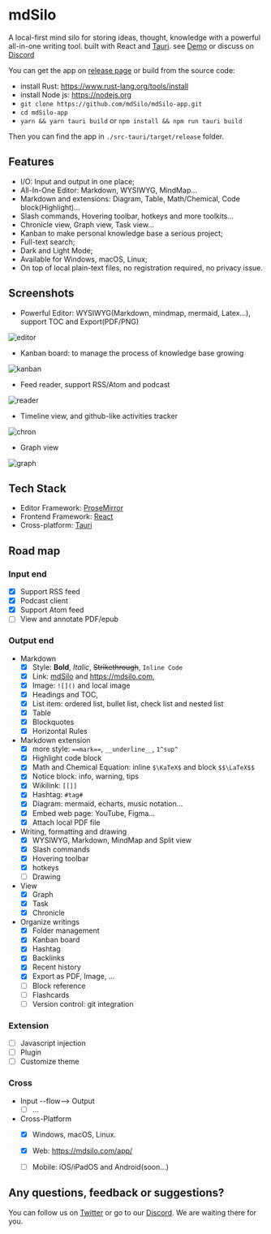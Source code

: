 
# mdSilo

A local-first mind silo for storing ideas, thought, knowledge with a powerful all-in-one writing tool. built with React and [Tauri](https://github.com/tauri-apps). see [Demo](https://mdsilo.com/app/demo) or discuss on [Discord](https://discord.gg/EXYSEHRTFt)  

You can get the app on [release page](https://github.com/mdSilo/mdSilo-app/releases) or build from the source code: 

- install Rust: https://www.rust-lang.org/tools/install 
- install Node js: https://nodejs.org
- `git clone https://github.com/mdSilo/mdSilo-app.git`
- `cd mdSilo-app`
- `yarn && yarn tauri build` or `npm install && npm run tauri build` 

Then you can find the app in `./src-tauri/target/release` folder.

## Features

- I/O: Input and output in one place;    
- All-In-One Editor: Markdown, WYSIWYG, MindMap... 
- Markdown and extensions: Diagram, Table, Math/Chemical, Code block(Highlight)...   
- Slash commands, Hovering toolbar, hotkeys and more toolkits...   
- Chronicle view, Graph view, Task view... 
- Kanban to make personal knowledge base a serious project;  
- Full-text search;  
- Dark and Light Mode;  
- Available for Windows, macOS, Linux;   
- On top of local plain-text files, no registration required, no privacy issue. 

## Screenshots

- Powerful Editor: WYSIWYG(Markdown, mindmap, mermaid, Latex...), support TOC and Export(PDF/PNG) 

![editor](https://user-images.githubusercontent.com/1472485/222804255-f2c4a22b-d7b2-4621-b508-20e1b8545e45.png)

- Kanban board: to manage the process of knowledge base growing

![kanban](https://github.com/mdSilo/mdSilo-app/assets/1472485/e5293e4e-ddf7-4510-81c2-8ed358ca8a09)

- Feed reader, support RSS/Atom and podcast

![reader](https://user-images.githubusercontent.com/1472485/222804686-e2ea28d8-a772-4a27-a3c0-2759d73c5fdc.png) 

- Timeline view, and github-like activities tracker

![chron](https://user-images.githubusercontent.com/1472485/222804883-d7014fca-ec0d-4cf5-88bc-d331350c1f17.png)

- Graph view

![graph](https://user-images.githubusercontent.com/1472485/222804768-f0ad36b8-69d2-4658-b5c9-20ab7e05c3f3.png)


## Tech Stack

- Editor Framework: [ProseMirror](https://prosemirror.net/)      
- Frontend Framework: [React](https://reactjs.org/)  
- Cross-platform: [Tauri](https://tauri.app/) 

## Road map 

### Input end

- [X] Support RSS feed  
- [X] Podcast client  
- [X] Support Atom feed  
- [ ] View and annotate PDF/epub  

### Output end

- Markdown
  - [X] Style: **Bold**, *Italic*, ~~Strikethrough~~, `Inline Code`
  - [X] Link: [mdSilo](https://mdsilo.com) and <https://mdsilo.com>, 
  - [X] Image: `![]()` and local image 
  - [X] Headings and TOC, 
  - [X] List item: ordered list, bullet list, check list and nested list
  - [X] Table
  - [X] Blockquotes  
  - [X] Horizontal Rules 

- Markdown extension
  - [X] more style: `==mark==`, `__underline__`, `1^sup^`
  - [X] Highlight code block  
  - [X] Math and Chemical Equation: inline `$\KaTeX$` and block `$$\LaTeX$$` 
  - [X] Notice block: info, warning, tips 
  - [X] Wikilink: `[[]]` 
  - [X] Hashtag: `#tag#` 
  - [X] Diagram: mermaid, echarts, music notation... 
  - [X] Embed web page: YouTube, Figma... 
  - [X] Attach local PDF file 

- Writing, formatting and drawing 
  - [X] WYSIWYG, Markdown, MindMap and Split view 
  - [X] Slash commands  
  - [X] Hovering toolbar
  - [X] hotkeys 
  - [ ] Drawing  

- View
  - [X] Graph
  - [X] Task
  - [X] Chronicle 

- Organize writings
  - [X] Folder management 
  - [X] Kanban board  
  - [X] Hashtag 
  - [X] Backlinks 
  - [X] Recent history 
  - [X] Export as PDF, Image, ... 
  - [ ] Block reference  
  - [ ] Flashcards 
  - [ ] Version control: git integration 

### Extension

- [ ] Javascript injection
- [ ] Plugin
- [ ] Customize theme 

### Cross

- Input --flow--> Output
  - [ ] ... 

- Cross-Platform 
  - [x] Windows, macOS, Linux. 
  - [X] Web: https://mdsilo.com/app/ 
  - [ ] Mobile: iOS/iPadOS and Android(soon...)


## Any questions, feedback or suggestions?

You can follow us on [Twitter](https://twitter.com/mdsiloapp) or go to our [Discord](https://discord.gg/EXYSEHRTFt). We are waiting there for you.
